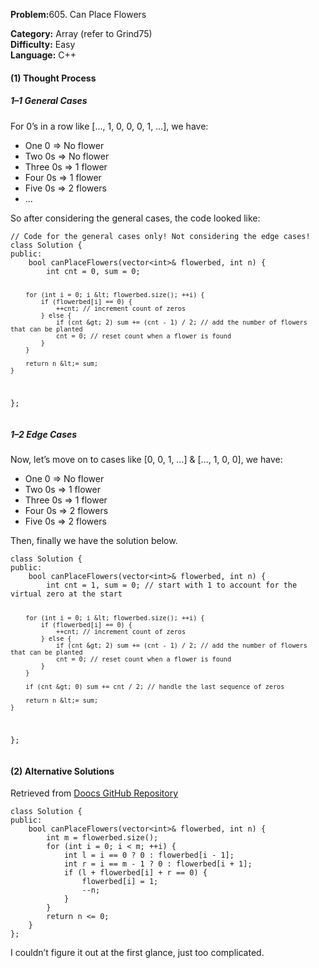 <p><strong>Problem:</strong>605. Can Place Flowers<br>
<p><strong>Category:</strong> Array (refer to Grind75)<br>
<strong>Difficulty:</strong> Easy<br>
<strong>Language:</strong> C++</p>

<h4>(1) Thought Process</h4>
<h5>1–1 General Cases</h5>
<p>For 0’s in a row like […, 1, 0, 0, 0, 1, …], we have:</p>
<ul>
  <li>One 0 => No flower</li>
  <li>Two 0s => No flower</li>
  <li>Three 0s => 1 flower</li>
  <li>Four 0s => 1 flower</li>
  <li>Five 0s => 2 flowers</li>
  <li>...</li>
</ul>
<p>So after considering the general cases, the code looked like:</p>
<pre><code>// Code for the general cases only! Not considering the edge cases!
class Solution {
public:
    bool canPlaceFlowers(vector&lt;int&gt;& flowerbed, int n) {
        int cnt = 0, sum = 0;

        for (int i = 0; i &lt; flowerbed.size(); ++i) {
            if (flowerbed[i] == 0) {
                ++cnt; // increment count of zeros
            } else {
                if (cnt &gt; 2) sum += (cnt - 1) / 2; // add the number of flowers that can be planted
                cnt = 0; // reset count when a flower is found
            }
        }

        return n &lt;= sum;
    }
};
</code></pre>

<h5>1–2 Edge Cases</h5>
<p>Now, let’s move on to cases like [0, 0, 1, …] & […, 1, 0, 0], we have:</p>
<ul>
  <li>One 0 => No flower</li>
  <li>Two 0s => 1 flower</li>
  <li>Three 0s => 1 flower</li>
  <li>Four 0s => 2 flowers</li>
  <li>Five 0s => 2 flowers</li>
</ul>
<p>Then, finally we have the solution below.</p>
<pre><code>class Solution {
public:
    bool canPlaceFlowers(vector&lt;int&gt;& flowerbed, int n) {
        int cnt = 1, sum = 0; // start with 1 to account for the virtual zero at the start

        for (int i = 0; i &lt; flowerbed.size(); ++i) {
            if (flowerbed[i] == 0) {
                ++cnt; // increment count of zeros
            } else {
                if (cnt &gt; 2) sum += (cnt - 1) / 2; // add the number of flowers that can be planted
                cnt = 0; // reset count when a flower is found
            }
        }

        if (cnt &gt; 0) sum += cnt / 2; // handle the last sequence of zeros

        return n &lt;= sum;
    }
};
</code></pre>

<h4>(2) Alternative Solutions</h4>
<p>Retrieved from <a href="https://github.com/doocs/leetcode/tree/main/solution/0600-0699/0605.Can%20Place%20Flowers">Doocs GitHub Repository</a></p>
<pre><code>class Solution {
public:
    bool canPlaceFlowers(vector&lt;int&gt;& flowerbed, int n) {
        int m = flowerbed.size();
        for (int i = 0; i &lt; m; ++i) {
            int l = i == 0 ? 0 : flowerbed[i - 1];
            int r = i == m - 1 ? 0 : flowerbed[i + 1];
            if (l + flowerbed[i] + r == 0) {
                flowerbed[i] = 1;
                --n;
            }
        }
        return n &lt;= 0;
    }
};
</code></pre>
<p>I couldn’t figure it out at the first glance, just too complicated.</p>
